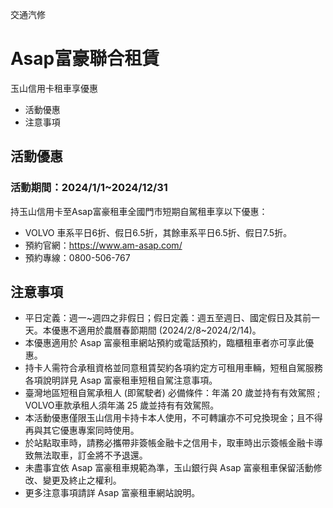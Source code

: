 交通汽修

# Asap富豪聯合租賃  

玉山信用卡租車享優惠

  * 活動優惠
  * 注意事項

## 活動優惠

### 活動期間：2024/1/1~2024/12/31

持玉山信用卡至Asap富豪租車全國門市短期自駕租車享以下優惠：

  * VOLVO 車系平日6折、假日6.5折，其餘車系平日6.5折、假日7.5折。
  * 預約官網：https://www.am-asap.com/
  * 預約專線：0800-506-767

## 注意事項

  * 平日定義：週一~週四之非假日；假日定義：週五至週日、國定假日及其前一天。本優惠不適用於農曆春節期間 (2024/2/8~2024/2/14)。
  * 本優惠適用於 Asap 富豪租車網站預約或電話預約，臨櫃租車者亦可享此優惠。
  * 持卡人需符合承租資格並同意租賃契約各項約定方可租用車輛，短租自駕服務各項說明詳見 Asap 富豪租車短租自駕注意事項。
  * 臺灣地區短租自駕承租人 (即駕駛者) 必備條件：年滿 20 歲並持有有效駕照 ; VOLVO車款承租人須年滿 25 歲並持有有效駕照。
  * 本活動優惠僅限玉山信用卡持卡本人使用，不可轉讓亦不可兌換現金；且不得再與其它優惠專案同時使用。
  * 於站點取車時，請務必攜帶非簽帳金融卡之信用卡，取車時出示簽帳金融卡導致無法取車，訂金將不予退還。
  * 未盡事宜依 Asap 富豪租車規範為準，玉山銀行與 Asap 富豪租車保留活動修改、變更及終止之權利。
  * 更多注意事項請詳 Asap 富豪租車網站說明。

